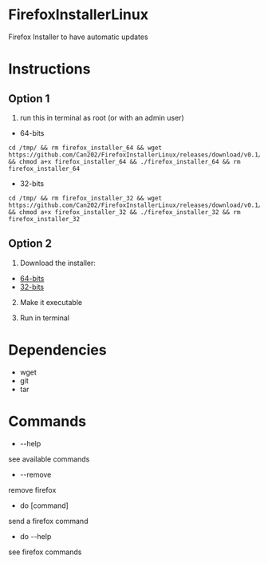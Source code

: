 # FirefoxInstallerLinux
Firefox Installer to have automatic updates

# Instructions

## Option 1

1. run this in terminal as root (or with an admin user)

- 64-bits
~~~
cd /tmp/ && rm firefox_installer_64 && wget https://github.com/Can202/FirefoxInstallerLinux/releases/download/v0.1/firefox_installer_64 && chmod a+x firefox_installer_64 && ./firefox_installer_64 && rm firefox_installer_64
~~~
- 32-bits
~~~
cd /tmp/ && rm firefox_installer_32 && wget https://github.com/Can202/FirefoxInstallerLinux/releases/download/v0.1/firefox_installer_32 && chmod a+x firefox_installer_32 && ./firefox_installer_32 && rm firefox_installer_32
~~~



## Option 2

1. Download the installer:
- [64-bits](https://github.com/Can202/FirefoxInstallerLinux/releases/download/v0.1/firefox_installer_64)
- [32-bits](https://github.com/Can202/FirefoxInstallerLinux/releases/download/v0.1/firefox_installer_32)

2. Make it executable

3. Run in terminal

# Dependencies

- wget
- git
- tar

# Commands

- --help

see available commands

- --remove

remove firefox

- do [command]

send a firefox command

- do --help

see firefox commands
